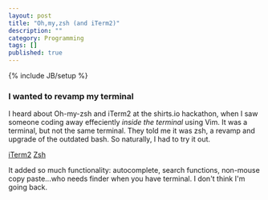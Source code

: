 ```yaml
---
layout: post
title: "Oh,my,zsh (and iTerm2)"
description: ""
category: Programming
tags: []
published: true
---
```


{% include JB/setup %}

### I wanted to revamp my terminal

I heard about Oh-my-zsh and iTerm2 at the shirts.io hackathon, when I saw someone coding away effeciently _inside the terminal_ using Vim. It was a terminal, but not the same terminal. They told me it was zsh, a revamp and upgrade of the outdated bash. So naturally, I had to try it out.

[iTerm2](http://iterm2.com/downloads.html)
[Zsh](https://github.com/robbyrussell/oh-my-zsh)

It added so much functionality: autocomplete, search functions, non-mouse copy paste...who needs finder when you have terminal. I don't think I'm going back.

